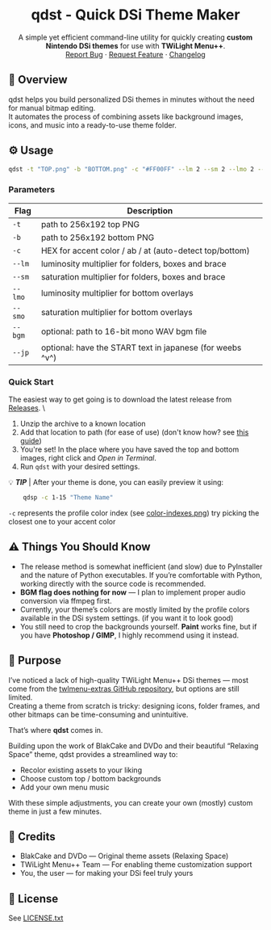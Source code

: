 
<div align="center">

  <h1 align="center">qdst - Quick DSi Theme Maker</h3>

  <p align="center">
A simple yet efficient command-line utility for quickly creating <b>custom Nintendo DSi themes</b> for use with <b>TWiLight Menu++</b>.
    <br />
    <a href="https://github.com/raraselz/qdst/issues/new?labels=bug&template=bug_report.md">Report Bug</a>
    &middot;
    <a href="https://github.com/raraselz/qdst/issues/new?labels=enhancement&template=feature_request.md">Request Feature</a>
    &middot;
    <a href="https://github.com/raraselz/qdst/blob/main/CHANGELOG.md">Changelog</a>
  </p>
</div>


## 🧭 Overview

qdst helps you build personalized DSi themes in minutes without the need for manual bitmap editing.\
It automates the process of combining assets like background images, icons, and music into a ready-to-use theme folder.

## ⚙️ Usage

```sh
qdst -t "TOP.png" -b "BOTTOM.png" -c "#FF00FF" --lm 2 --sm 2 --lmo 2 --smo 2 --bgm "BGM.wav" --jp "My Cool Theme"
``` 

### Parameters

| Flag    | Description                                               |
|---------|-----------------------------------------------------------|
| `-t`    | path to 256x192 top PNG                                   |
| `-b`    | path to 256x192 bottom PNG                                |
| `-c`    | HEX for accent color / ab / at (auto-detect top/bottom)   |
| `--lm`  | luminosity multiplier for folders, boxes and brace        |
| `--sm`  | saturation multiplier for folders, boxes and brace        |
| `--lmo` | luminosity multiplier for bottom overlays                 |
| `--smo` | saturation multiplier for bottom overlays                 |
| `--bgm` | optional: path to 16-bit mono WAV bgm file                |
| `--jp`  | optional: have the START text in japanese (for weebs ^v^) |

### Quick Start

The easiest way to get going is to download the latest release from [Releases](https://github.com/Raraselz/qdst/releases). \

1. Unzip the archive to a known location
2. Add that location to path (for ease of use) (don't know how? see [this guide](https://www.architectryan.com/2018/03/17/add-to-the-path-on-windows-10/))
3. You're set! In the place where you have saved the top and bottom images, right click and *Open in Terminal*.
4. Run `qdst` with your desired settings.

💡 ***TIP*** | After your theme is done, you can easily preview it using:

```sh
    qdsp -c 1-15 "Theme Name"
```

`-c` represents the profile color index (see [color-indexes.png](https://github.com/Raraselz/qdst/blob/main/color-indexes.png)) try picking the closest one to your accent color

## ⚠️ Things You Should Know

* The release method is somewhat inefficient (and slow) due to PyInstaller and the nature of Python executables. If you’re comfortable with Python, working directly with the source code is recommended.
* **BGM flag does nothing for now** — I plan to implement proper audio conversion via ffmpeg first.
* Currently, your theme’s colors are mostly limited by the profile colors available in the DSi system settings. (if you want it to look good)
* You still need to crop the backgrounds yourself. **Paint** works fine, but if you have **Photoshop / GIMP**, I highly recommend using it instead.

## 🎨 Purpose

I’ve noticed a lack of high-quality TWiLight Menu++ DSi themes — most come from the [twlmenu-extras GitHub repository](https://github.com/DS-Homebrew/twlmenu-extras), but options are still limited. \
Creating a theme from scratch is tricky: designing icons, folder frames, and other bitmaps can be time-consuming and unintuitive.

That’s where **qdst** comes in.

Building upon the work of BlakCake and DVDo and their beautiful “Relaxing Space” theme, qdst provides a streamlined way to:
* Recolor existing assets to your liking
* Choose custom top / bottom backgrounds
* Add your own menu music

With these simple adjustments, you can create your own (mostly) custom theme in just a few minutes.

## 🧰 Credits

* BlakCake and DVDo — Original theme assets (Relaxing Space)
* TWiLight Menu++ Team — For enabling theme customization support
* You, the user — for making your DSi feel truly yours

## 📜 License

See [LICENSE.txt](https://github.com/Raraselz/qdst/blob/main/LICENSE)